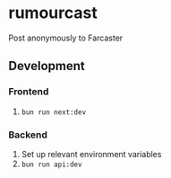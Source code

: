 # rumourcast

Post anonymously to Farcaster

## Development

### Frontend

1. `bun run next:dev`

### Backend

1. Set up relevant environment variables
2. `bun run api:dev`
